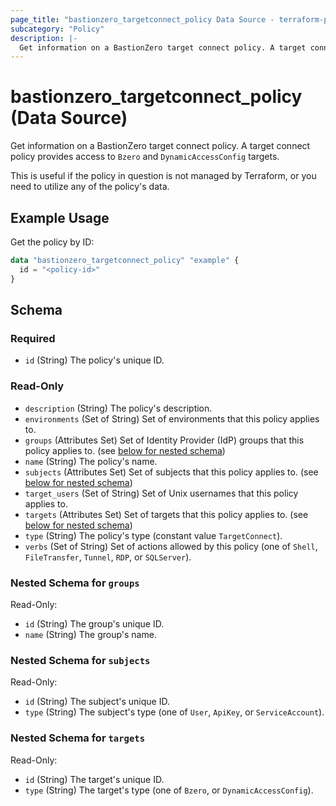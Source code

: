 ```yaml
---
page_title: "bastionzero_targetconnect_policy Data Source - terraform-provider-bastionzero"
subcategory: "Policy"
description: |-
  Get information on a BastionZero target connect policy. A target connect policy provides access to Bzero and DynamicAccessConfig targets.
---
```


# bastionzero_targetconnect_policy (Data Source)

Get information on a BastionZero target connect policy. A target connect policy provides access to `Bzero` and `DynamicAccessConfig` targets.

This is useful if the policy in question is not managed by Terraform, or
you need to utilize any of the policy's data.

## Example Usage

Get the policy by ID:

```terraform
data "bastionzero_targetconnect_policy" "example" {
  id = "<policy-id>"
}
```

<!-- schema generated by tfplugindocs -->
## Schema

### Required

- `id` (String) The policy's unique ID.

### Read-Only

- `description` (String) The policy's description.
- `environments` (Set of String) Set of environments that this policy applies to.
- `groups` (Attributes Set) Set of Identity Provider (IdP) groups that this policy applies to. (see [below for nested schema](#nestedatt--groups))
- `name` (String) The policy's name.
- `subjects` (Attributes Set) Set of subjects that this policy applies to. (see [below for nested schema](#nestedatt--subjects))
- `target_users` (Set of String) Set of Unix usernames that this policy applies to.
- `targets` (Attributes Set) Set of targets that this policy applies to. (see [below for nested schema](#nestedatt--targets))
- `type` (String) The policy's type (constant value `TargetConnect`).
- `verbs` (Set of String) Set of actions allowed by this policy (one of `Shell`, `FileTransfer`, `Tunnel`, `RDP`, or `SQLServer`).

<a id="nestedatt--groups"></a>
### Nested Schema for `groups`

Read-Only:

- `id` (String) The group's unique ID.
- `name` (String) The group's name.


<a id="nestedatt--subjects"></a>
### Nested Schema for `subjects`

Read-Only:

- `id` (String) The subject's unique ID.
- `type` (String) The subject's type (one of `User`, `ApiKey`, or `ServiceAccount`).


<a id="nestedatt--targets"></a>
### Nested Schema for `targets`

Read-Only:

- `id` (String) The target's unique ID.
- `type` (String) The target's type (one of `Bzero`, or `DynamicAccessConfig`).